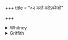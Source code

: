 +++
title = "०२ यस्ते मदोऽवकेशो"

+++

<details><summary>Whitney</summary>

### Translation
2. The intoxication that is thine, with loosened hair, with disheveled  
hair, wherewith thou makest a man to be laughed at—far from thee do I  
wrench \[out\] other woods; do thou, O *śamī́*, grow up with a hundred  
twigs.

### Notes
Even the lines of this verse seem unrelated. Ppp. has, in **a**, *mado  
vikeśo vikeśyo;* and its **c, d** are entirely different: *bhrūṇaghno  
varivāṇā janitvaṁ tasya te prajayas suvāmi keśam*. SPP. reads  
*śatávalśā* in **d**, with a part of the mss. (including our P.M.K.Kp.).  
The comm. explains *vṛkṣi* by *vṛścāmi;* but its connection and form, in  
the obscurity of the verse, are doubtful. ⌊W. Foy discusses root *vṛj*,  
KZ. xxxiv. 241 ff., and this vs. at p. 244.⌋ R. writes: "The fruit of  
the *śamī*, the pod or kernels, is regarded (Caraka, p. 182, 1. 6) as  
injurious to the hair; and from the designation *keśamathanī* in Rājan.  
8. 33 is to be inferred that it makes the hair fall out. But nothing is  
said of an intoxicating effect. To the two trees usually identified with  
*śamī*, *Prosopis spicigera* and *Mimosa suma*, belongs neither the one  
nor the other effect. Nor is either 'of great leaves.'" ⌊The  
Dhanvantarīya Nighaṇṭu, p. 188 of the Poona ed., also speaks of *śamī*  
as *keśahantrī* and of its fruit as *keśanāśana*.⌋
</details>

<details><summary>Griffith</summary>

Thy joy in hair that falleth or is scattered, wherewith thou sub- jectest a man to laughter To other trees, far from thee will I drive it. Grow up, thou Sami, with a hundred branches.
</details>
